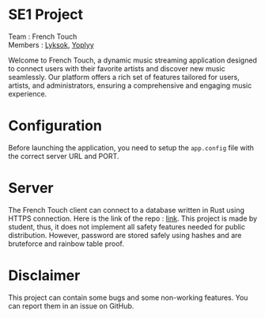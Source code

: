 # SE1 Project

Team : French Touch <br>
Members : [Lyksok](https://github.com/Lyksok), [Yoplyy](https://github.com/Yoplyy)

Welcome to French Touch, a dynamic music streaming application designed to connect users with their favorite artists and discover new music seamlessly. Our platform offers a rich set of features tailored for users, artists, and administrators, ensuring a comprehensive and engaging music experience.

# Configuration
Before launching the application, you need to setup the `app.config` file with the correct server URL and PORT.

# Server
The French Touch client can connect to a database written in Rust using HTTPS connection. Here is the link of the repo : [link](https://github.com/Lyksok/FrenchTouchServer).
This project is made by student, thus, it does not implement all safety features needed for public distribution. However, password are stored safely using hashes and are bruteforce and rainbow table proof. <br>

# Disclaimer
This project can contain some bugs and some non-working features. You can report them in an issue on GitHub.
